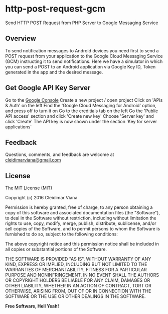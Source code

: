 # http-post-request-gcm
Send HTTP POST Request from PHP Server to Google Messaging Service

## Overview
To send notification messages to Android devices you need first to send a POST request from your application to the Google Cloud Messaging Service (GCM) instructing it to send notifications. Here we have a simulator in which you can send a POST to an Android application via Google Key ID, Token generated in the app and the desired message.


## Get Google API Key Server

Go to the [Google Console][1]
Create a new project / open project
Click on 'APIs & Auth' on the left
Find the 'Google Cloud Messaging for Android' option, and press off to turn it on
Go to the creditials tab on the left
Go the 'Public API access' section and click 'Create new key'
Choose 'Server key' and click 'Create'
The API key is now shown under the section 'Key for server applications'

Feedback
----
Questions, comments, and feedback are welcome at cleidimarviana@gmail.com

License
----

The MIT License (MIT)

Copyright (c) 2016 Cleidimar Viana 

Permission is hereby granted, free of charge, to any person obtaining a copy
of this software and associated documentation files (the "Software"), to deal
in the Software without restriction, including without limitation the rights
to use, copy, modify, merge, publish, distribute, sublicense, and/or sell
copies of the Software, and to permit persons to whom the Software is
furnished to do so, subject to the following conditions:

The above copyright notice and this permission notice shall be included in all
copies or substantial portions of the Software.

THE SOFTWARE IS PROVIDED "AS IS", WITHOUT WARRANTY OF ANY KIND, EXPRESS OR
IMPLIED, INCLUDING BUT NOT LIMITED TO THE WARRANTIES OF MERCHANTABILITY,
FITNESS FOR A PARTICULAR PURPOSE AND NONINFRINGEMENT. IN NO EVENT SHALL THE
AUTHORS OR COPYRIGHT HOLDERS BE LIABLE FOR ANY CLAIM, DAMAGES OR OTHER
LIABILITY, WHETHER IN AN ACTION OF CONTRACT, TORT OR OTHERWISE, ARISING FROM,
OUT OF OR IN CONNECTION WITH THE SOFTWARE OR THE USE OR OTHER DEALINGS IN THE
SOFTWARE.

**Free Software, Hell Yeah!**

[1]: https://console.developers.google.com